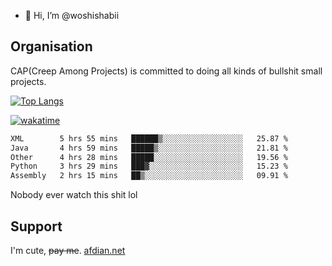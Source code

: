 - 👋 Hi, I’m @woshishabii

## Organisation

CAP(Creep Among Projects) is committed to doing all kinds of bullshit small projects.

[![Top Langs](https://github-readme-stats.vercel.app/api/top-langs/?username=woshishabii&layout=compact)](https://github.com/anuraghazra/github-readme-stats)

[![wakatime](https://wakatime.com/badge/user/34d02784-acc1-4a16-82d7-33fdb53c4ed6.svg)](https://wakatime.com/@34d02784-acc1-4a16-82d7-33fdb53c4ed6)


<!--START_SECTION:waka-->

```txt
XML        5 hrs 55 mins   ██████▒░░░░░░░░░░░░░░░░░░   25.87 %
Java       4 hrs 59 mins   █████▒░░░░░░░░░░░░░░░░░░░   21.81 %
Other      4 hrs 28 mins   █████░░░░░░░░░░░░░░░░░░░░   19.56 %
Python     3 hrs 29 mins   ███▓░░░░░░░░░░░░░░░░░░░░░   15.23 %
Assembly   2 hrs 15 mins   ██▒░░░░░░░░░░░░░░░░░░░░░░   09.91 %
```

<!--END_SECTION:waka-->

Nobody ever watch this shit lol

## Support
I'm cute, ~~pay me~~.
[afdian.net](https://afdian.com/a/woshishabi)

<!---
woshishabii/woshishabii is a ✨ special ✨ repository because its `README.md` (this file) appears on your GitHub profile.
You can click the Preview link to take a look at your changes.
--->
